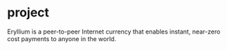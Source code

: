 # project
Eryllium is a peer-to-peer Internet currency that enables instant, near-zero cost payments to anyone in the world. 
